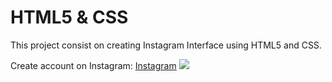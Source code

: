 # HTML5 & CSS

This project consist on creating Instagram Interface using HTML5 and CSS.

Create account on Instagram:
[Instagram](https://www.instagram.com/)
![](https://image.freepik.com/vetores-gratis/instagram-fundo-em-cores-gradientes_23-2147817410.jpg)
